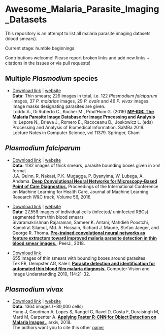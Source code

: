 # Awesome_Malaria_Parasite_Imaging_Datasets
This repository is an attempt to list all malaria parasite imaging datasets (blood smears).

Current stage: humble beginnings

Contributions welcome! Please report broken links and add new links + citations in the issues or via pull requests!

## Multiple *Plasmodium* species
- [Download link](https://github.com/andrealoddo/MP-IDB-The-Malaria-Parasite-Image-Database-for-Image-Processing-and-Analysis/archive/master.zip) | [website](https://github.com/andrealoddo/MP-IDB-The-Malaria-Parasite-Image-Database-for-Image-Processing-and-Analysis)<br>**Data:**
Thin smears; 229 images in total, i.e. 122 *Plasmodium falciparum* images, 37 *P. malariae* images, 29 *P. ovale* and 46 *P. vivax* images. Image masks designating parasites are given.<br>Loddo A., Di Ruberto C., Kocher M., Prod’Hom G. (2019) [**MP-IDB: The Malaria Parasite Image Database for Image Processing and Analysis**](https://link.springer.com/chapter/10.1007/978-3-030-13835-6_7) In: Lepore N., Brieva J., Romero E., Racoceanu D., Joskowicz L. (eds) Processing and Analysis of Biomedical Information. SaMBa 2018. Lecture Notes in Computer Science, vol 11379. Springer, Cham

## *Plasmodium falciparum*
 
- [Download link](http://air.ug/downloads/plasmodium-phonecamera.zip) | [website](http://air.ug/microscopy/)<br>**Data:** 1182 images of thick smears, parasite bounding boxes given in xml format <br>J.A. Quinn, R. Nakasi, P.K. Mugagga, P. Byanyima, W. Lubega, A. Andama. [**Deep Convolutional Neural Networks for Microscopy-Based Point of Care Diagnostics.**](http://proceedings.mlr.press/v56/Quinn16.pdf) Proceedings of the International Conference on Machine Learning for Health Care, Journal of Machine Learning Research W&C track, Volume 56, 2016.

- [Download link](https://ceb.nlm.nih.gov/proj/malaria/cell_images.zip) | [website](https://ceb.nlm.nih.gov/repositories/malaria-datasets/)<br>**Data:** 27,558 images of individual cells (infected/ uninfected RBCs) segmented from thin blood smears<br>Sivaramakrishnan Rajaraman, Sameer K. Antani, Mahdieh Poostchi, Kamolrat Silamut, Md. A. Hossain, Richard J. Maude, Stefan Jaeger, and George R. Thoma. [**Pre-trained convolutional neural networks as feature extractors toward improved malaria parasite detection in thin blood smear images.**](https://www.ncbi.nlm.nih.gov/pubmed/29682411), PeerJ., 2018.

- [Download link](https://drive.google.com/open?id=1EMJ7dg0TBs34sDWcj7Tj1wozXJC0wtbc)<br>655 images of thin smears with bounding boxes around parasites<br>Tek FB, Dempster AG, Kale I, [**Parasite detection and identification for automated thin blood film malaria diagnosis.**](https://www.ncbi.nlm.nih.gov/pmc/articles/PMC2719653/) Computer Vision and Image Understanding 2010, 114:21-32.

## *Plasmodium vivax*

- [Download link](https://data.broadinstitute.org/bbbc/BBBC041/malaria.zip) | [website](https://data.broadinstitute.org/bbbc/BBBC041/)<br>**Data:** 1364 images (~80,000 cells)<br>Hung J, Goodman A, Lopes S, Rangel G, Ravel D, Costa F, Duraisingh M, Marti M, Carpenter A. [**Applying Faster R-CNN for Object Detection on Malaria Images.**](https://arxiv.org/abs/1804.09548), arxiv, 2018.<br> The authors want you to cite this other [paper](https://www.nature.com/articles/nmeth.2083)
